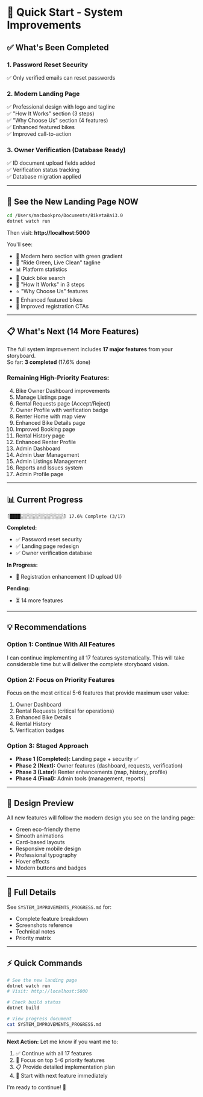# 🚀 Quick Start - System Improvements

## ✅ What's Been Completed

### 1. Password Reset Security  
✅ Only verified emails can reset passwords

### 2. Modern Landing Page  
✅ Professional design with logo and tagline  
✅ "How It Works" section (3 steps)  
✅ "Why Choose Us" section (4 features)  
✅ Enhanced featured bikes  
✅ Improved call-to-action  

### 3. Owner Verification (Database Ready)
✅ ID document upload fields added  
✅ Verification status tracking  
✅ Database migration applied  

---

## 🎯 See the New Landing Page NOW

```bash
cd /Users/macbookpro/Documents/BiketaBai3.0
dotnet watch run
```

Then visit: **http://localhost:5000**

You'll see:
- 🎨 Modern hero section with green gradient
- 🌱 "Ride Green, Live Clean" tagline
- 📊 Platform statistics
- 📍 Quick bike search
- 🔢 "How It Works" in 3 steps
- ⭐ "Why Choose Us" features
- 🚴 Enhanced featured bikes
- 📝 Improved registration CTAs

---

## 📋 What's Next (14 More Features)

The full system improvement includes **17 major features** from your storyboard.  
So far: **3 completed** (17.6% done)

### Remaining High-Priority Features:
4. Bike Owner Dashboard improvements
5. Manage Listings page
6. Rental Requests page (Accept/Reject)
7. Owner Profile with verification badge
8. Renter Home with map view
9. Enhanced Bike Details page
10. Improved Booking page
11. Rental History page
12. Enhanced Renter Profile
13. Admin Dashboard
14. Admin User Management
15. Admin Listings Management
16. Reports and Issues system
17. Admin Profile page

---

## 📊 Current Progress

```
[████░░░░░░░░░░░░░░░░] 17.6% Complete (3/17)
```

**Completed:**
- ✅ Password reset security
- ✅ Landing page redesign
- ✅ Owner verification database

**In Progress:**
- 🔄 Registration enhancement (ID upload UI)

**Pending:**
- ⏳ 14 more features

---

## 💡 Recommendations

### Option 1: Continue With All Features
I can continue implementing all 17 features systematically. This will take considerable time but will deliver the complete storyboard vision.

### Option 2: Focus on Priority Features
Focus on the most critical 5-6 features that provide maximum user value:
1. Owner Dashboard
2. Rental Requests (critical for operations)
3. Enhanced Bike Details
4. Rental History
5. Verification badges

### Option 3: Staged Approach
- **Phase 1 (Completed):** Landing page + security ✅
- **Phase 2 (Next):** Owner features (dashboard, requests, verification)
- **Phase 3 (Later):** Renter enhancements (map, history, profile)
- **Phase 4 (Final):** Admin tools (management, reports)

---

## 🎨 Design Preview

All new features will follow the modern design you see on the landing page:
- Green eco-friendly theme
- Smooth animations
- Card-based layouts
- Responsive mobile design
- Professional typography
- Hover effects
- Modern buttons and badges

---

## 📖 Full Details

See `SYSTEM_IMPROVEMENTS_PROGRESS.md` for:
- Complete feature breakdown
- Screenshots reference
- Technical notes
- Priority matrix

---

## ⚡ Quick Commands

```bash
# See the new landing page
dotnet watch run
# Visit: http://localhost:5000

# Check build status
dotnet build

# View progress document
cat SYSTEM_IMPROVEMENTS_PROGRESS.md
```

---

**Next Action:** Let me know if you want me to:
1. ✅ Continue with all 17 features
2. 🎯 Focus on top 5-6 priority features
3. 📋 Provide detailed implementation plan
4. 🚀 Start with next feature immediately

I'm ready to continue! 💪


